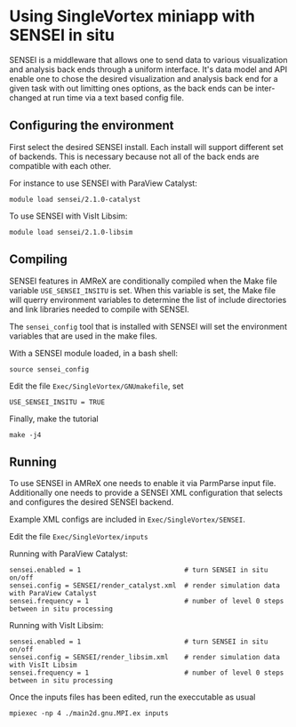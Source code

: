 # Using SingleVortex miniapp with SENSEI in situ #
SENSEI is a middleware that allows one to send data to various visualization and
analysis back ends through a uniform interface. It's data model and API enable
one to chose the desired visualization and analysis back end for a given task
with out limitting ones options, as the back ends can be inter-changed at run
time via a text based config file.

## Configuring the environment ##
First select the desired SENSEI install. Each install will support different set of
backends. This is necessary because not all of the back ends are compatible with
each other.

For instance to use SENSEI with ParaView Catalyst:
```
module load sensei/2.1.0-catalyst
```

To use SENSEI with VisIt Libsim:
```
module load sensei/2.1.0-libsim
```

## Compiling ##
SENSEI features in AMReX are conditionally compiled when the Make file variable
`USE_SENSEI_INSITU` is set. When this variable is set, the Make file will querry
environment variables to determine the list of include directories and link
libraries needed to compile with SENSEI.

The `sensei_config` tool that is installed with SENSEI  will set the environment
variables that are used in the make files.

With a SENSEI module loaded, in a bash shell:
```
source sensei_config
```

Edit the file `Exec/SingleVortex/GNUmakefile`, set
```
USE_SENSEI_INSITU = TRUE
```

Finally, make the tutorial
```
make -j4
```

## Running ##
To use SENSEI in AMReX one needs to enable it via ParmParse input file.
Additionally one needs to provide a SENSEI XML configuration that selects
and configures the desired SENSEI backend.

Example XML configs are included in `Exec/SingleVortex/SENSEI`.

Edit the file `Exec/SingleVortex/inputs`

Running with ParaView Catalyst:
```
sensei.enabled = 1                          # turn SENSEI in situ on/off
sensei.config = SENSEI/render_catalyst.xml  # render simulation data with ParaView Catalyst
sensei.frequency = 1                        # number of level 0 steps between in situ processing
```

Running with VisIt Libsim:
```
sensei.enabled = 1                          # turn SENSEI in situ on/off
sensei.config = SENSEI/render_libsim.xml    # render simulation data with VisIt Libsim
sensei.frequency = 1                        # number of level 0 steps between in situ processing
```

Once the inputs files has been edited, run the execcutable as usual
```
mpiexec -np 4 ./main2d.gnu.MPI.ex inputs
```
